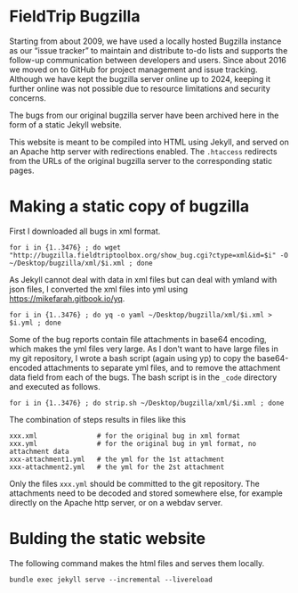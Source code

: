 # FieldTrip Bugzilla

Starting from about 2009, we have used a locally hosted Bugzilla instance as
our “issue tracker” to maintain and distribute to-do lists and supports the
follow-up communication between developers and users. Since about 2016 we
moved on to GitHub for project management and issue tracking. Although we
have kept the bugzilla server online up to 2024, keeping it further online
was not possible due to resource limitations and security concerns.

The bugs from our original bugzilla server have been archived here in the
form of a static Jekyll website.

This website is meant to be compiled into HTML using Jekyll, and served on
an Apache http server with redirections enabled. The `.htaccess` redirects
from the URLs of the original bugzilla server to the corresponding static
pages.

# Making a static copy of bugzilla

First I downloaded all bugs in xml format.

    for i in {1..3476} ; do wget "http://bugzilla.fieldtriptoolbox.org/show_bug.cgi?ctype=xml&id=$i" -O ~/Desktop/bugzilla/xml/$i.xml ; done

As Jekyll cannot deal with data in xml files but can deal with ymland with json files,
I converted the xml files into yml using <https://mikefarah.gitbook.io/yq>.

    for i in {1..3476} ; do yq -o yaml ~/Desktop/bugzilla/xml/$i.xml > $i.yml ; done

Some of the bug reports contain file attachments in base64 encoding, which makes the
yml files very large. As I don't want to have large files in my git repository, I
wrote a bash script (again using yp) to copy the base64-encoded attachments to
separate yml files, and to remove the attachment data field from each of the bugs.
The bash script is in the `_code` directory and executed as follows.

    for i in {1..3476} ; do strip.sh ~/Desktop/bugzilla/xml/$i.xml ; done

The combination of steps results in files like this

    xxx.xml               # for the original bug in xml format
    xxx.yml               # for the original bug in yml format, no attachment data
    xxx-attachment1.yml   # the yml for the 1st attachment
    xxx-attachment2.yml   # the yml for the 2st attachment

Only the files `xxx.yml` should be committed to the git repository. The attachments
need to be decoded and stored somewhere else, for example directly on the Apache http
server, or on a webdav server.

# Bulding the static website

The following command makes the html files and serves them locally.

    bundle exec jekyll serve --incremental --livereload
